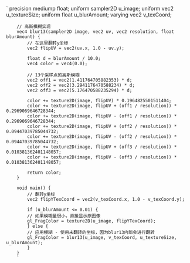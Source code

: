 `
        precision mediump float;
        uniform sampler2D u_image;
        uniform vec2 u_textureSize;
        uniform float u_blurAmount;
        varying vec2 v_texCoord;
        
        // 高斯模糊实现
        vec4 blur13(sampler2D image, vec2 uv, vec2 resolution, float blurAmount) {
            // 在这里翻转y坐标
            vec2 flipUV = vec2(uv.x, 1.0 - uv.y);
            
            float d = blurAmount / 10.0;
            vec4 color = vec4(0.0);
            
            // 13个采样点的高斯模糊
            vec2 off1 = vec2(1.411764705882353) * d;
            vec2 off2 = vec2(3.2941176470588234) * d;
            vec2 off3 = vec2(5.176470588235294) * d;
            
            color += texture2D(image, flipUV) * 0.1964825501511404;
            color += texture2D(image, flipUV + (off1 / resolution)) * 0.2969069646728344;
            color += texture2D(image, flipUV - (off1 / resolution)) * 0.2969069646728344;
            color += texture2D(image, flipUV + (off2 / resolution)) * 0.09447039785044732;
            color += texture2D(image, flipUV - (off2 / resolution)) * 0.09447039785044732;
            color += texture2D(image, flipUV + (off3 / resolution)) * 0.010381362401148057;
            color += texture2D(image, flipUV - (off3 / resolution)) * 0.010381362401148057;
            
            return color;
        }
        
        void main() {
            // 翻转y坐标
            vec2 flipYTexCoord = vec2(v_texCoord.x, 1.0 - v_texCoord.y);
            
            if (u_blurAmount <= 0.01) {
            // 如果模糊量很小，直接显示原图像
            gl_FragColor = texture2D(u_image, flipYTexCoord);
            } else {
            // 应用模糊 - 使用未翻转的坐标，因为blur13内部会进行翻转
            gl_FragColor = blur13(u_image, v_texCoord, u_textureSize, u_blurAmount);
            }
        }
        `